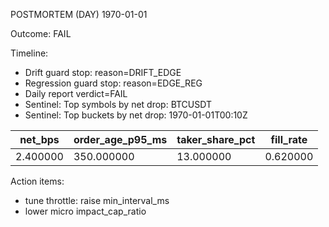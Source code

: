 POSTMORTEM (DAY) 1970-01-01

Outcome: FAIL

Timeline:
- Drift guard stop: reason=DRIFT_EDGE
- Regression guard stop: reason=EDGE_REG
- Daily report verdict=FAIL
- Sentinel: Top symbols by net drop: BTCUSDT
- Sentinel: Top buckets by net drop: 1970-01-01T00:10Z

| net_bps | order_age_p95_ms | taker_share_pct | fill_rate |
|---------|-------------------|-----------------|-----------|
| 2.400000 | 350.000000 | 13.000000 | 0.620000 |

Action items:
- tune throttle: raise min_interval_ms
- lower micro impact_cap_ratio


